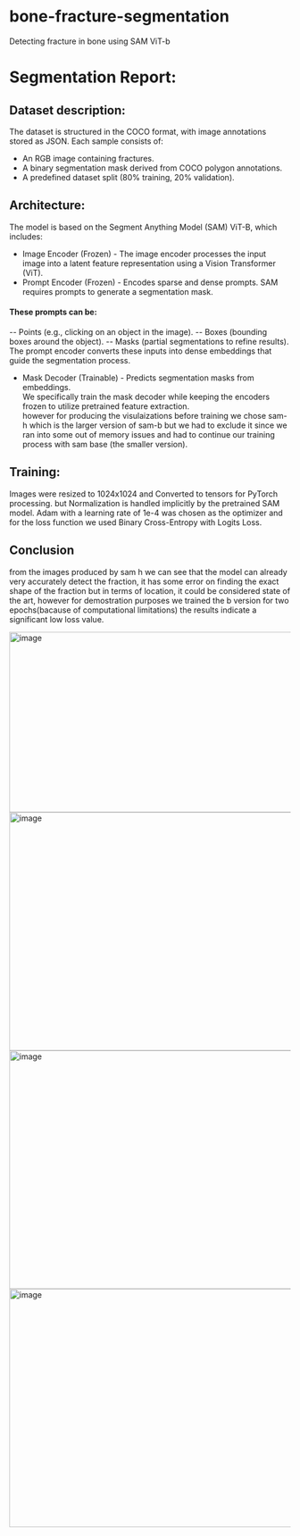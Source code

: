 # bone-fracture-segmentation
Detecting fracture in bone using SAM ViT-b

# Segmentation Report:
## Dataset description:
The dataset is structured in the COCO format, with image annotations stored as JSON. Each sample consists of:
- An RGB image containing fractures.
- A binary segmentation mask derived from COCO polygon annotations.
- A predefined dataset split (80% training, 20% validation).  

## Architecture:
The model is based on the Segment Anything Model (SAM) ViT-B, which includes:
- Image Encoder (Frozen) - The image encoder processes the input image into a latent feature representation using a Vision Transformer (ViT).
- Prompt Encoder (Frozen) - Encodes sparse and dense prompts.  SAM requires prompts to generate a segmentation mask.
#### These prompts can be:
-- Points (e.g., clicking on an object in the image).
-- Boxes (bounding boxes around the object).
-- Masks (partial segmentations to refine results).
The prompt encoder converts these inputs into dense embeddings that guide the segmentation process.
- Mask Decoder (Trainable) - Predicts segmentation masks from embeddings.  
We specifically train the mask decoder while keeping the encoders frozen to utilize pretrained feature extraction.  
however for producing the visulaizations before training we chose sam-h which is the larger version of sam-b but we had to exclude it since we ran into some out of memory issues and had to continue our training process with sam base (the smaller version).

## Training:
Images were resized to 1024x1024 and Converted to tensors for PyTorch processing. but Normalization is handled implicitly by the pretrained SAM model. Adam with a learning rate of 1e-4 was chosen as the optimizer and for the loss function we used Binary Cross-Entropy with Logits Loss.

## Conclusion
from the images produced by sam h we can see that the model can already very accurately detect the fraction, it has some error on finding the exact shape of the fraction but in terms of location, it could be considered state of the art, however for demostration purposes we trained the b version for two epochs(bacause of computational limitations)
the results indicate a significant low loss value. 

<img width="1182" height="323" alt="image" src="https://github.com/user-attachments/assets/a2003f32-4773-44eb-889e-5c76b51dfb11" />

<img width="1157" height="427" alt="image" src="https://github.com/user-attachments/assets/336814a7-d323-4631-a762-e364f2456343" />

<img width="1156" height="427" alt="image" src="https://github.com/user-attachments/assets/47751914-7a08-4a35-a4f5-67bd4e9293fe" />

<img width="1156" height="427" alt="image" src="https://github.com/user-attachments/assets/d6f0325d-fa57-4ead-992e-25604aae0779" />


